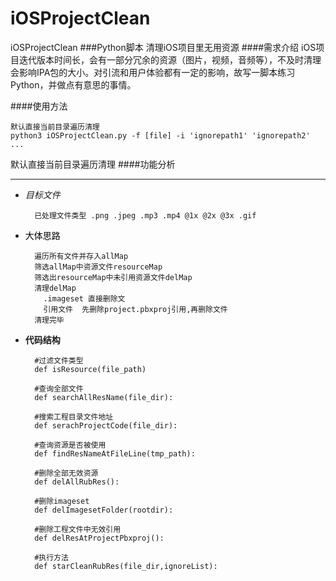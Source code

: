 # iOSProjectClean
iOSProjectClean
###Python脚本 清理iOS项目里无用资源
####需求介绍
iOS项目迭代版本时间长，会有一部分冗余的资源（图片，视频，音频等），不及时清理会影响IPA包的大小。对引流和用户体验都有一定的影响，故写一脚本练习Python，并做点有意思的事情。

####使用方法

	默认直接当前目录遍历清理
	python3 iOSProjectClean.py -f [file] -i 'ignorepath1' 'ignorepath2' ...


默认直接当前目录遍历清理
####功能分析
___
* *目标文件*

	   	已处理文件类型 .png .jpeg .mp3 .mp4 @1x @2x @3x .gif
	   	
	   	
		  
* <label style="color:black">大体思路</label>
			
        遍历所有文件并存入allMap
        筛选allMap中资源文件resourceMap
        筛选出resourceMap中未引用资源文件delMap
        清理delMap
          .imageset 直接删除文
          引用文件  先删除project.pbxproj引用,再删除文件
        清理完毕
      
* **代码结构**

		#过滤文件类型
		def	isResource(file_path) 
		
		#查询全部文件
		def searchAllResName(file_dir):
		
		#搜索工程目录文件地址
		def serachProjectCode(file_dir):

		#查询资源是否被使用
		def findResNameAtFileLine(tmp_path):
		
		#删除全部无效资源
		def delAllRubRes():
		
		#删除imageset
		def delImagesetFolder(rootdir):
		
		#删除工程文件中无效引用
		def delResAtProjectPbxproj():
		
		#执行方法
		def starCleanRubRes(file_dir,ignoreList):
<!--* Email:<fsl_666888@163.com>-->


